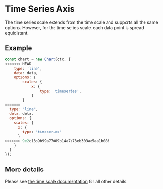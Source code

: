 # Time Series Axis

The time series scale extends from the time scale and supports all the same options. However, for the time series scale, each data point is spread equidistant.

## Example

```javascript
const chart = new Chart(ctx, {
<<<<<<< HEAD
    type: 'line',
    data: data,
    options: {
        scales: {
            x: {
                type: 'timeseries',
            }
        }
=======
  type: "line",
  data: data,
  options: {
    scales: {
      x: {
        type: "timeseries"
      }
>>>>>>> 9e2c13b9b99a77009b14a7e73eb303ae5aa1b086
    }
  }
});
```

## More details

Please see [the time scale documentation](./time.md) for all other details.

